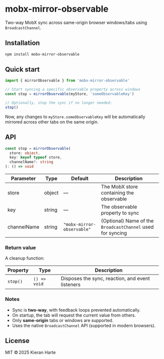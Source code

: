 # mobx-mirror-observable

Two-way MobX sync across same-origin browser windows/tabs using `BroadcastChannel`.

## Installation

```bash
npm install mobx-mirror-observable
```

## Quick start

```ts
import { mirrorObservable } from 'mobx-mirror-observable'

// Start syncing a specific observable property across windows
const stop = mirrorObservable(myStore, 'someObservableKey')

// Optionally, stop the sync if no longer needed:
stop()
```

Now, any changes to `myStore.someObservableKey` will be automatically mirrored across other tabs on the same origin.

## API

```ts
const stop = mirrorObservable(
  store: object,
  key: keyof typeof store,
  channelName?: string
): () => void
```

| Parameter   | Type   | Default                    | Description                                                |
| ----------- | ------ | -------------------------- | ---------------------------------------------------------- |
| store       | object | —                          | The MobX store containing the observable                   |
| key         | string | —                          | The observable property to sync                            |
| channelName | string | `"mobx-mirror-observable"` | (Optional) Name of the `BroadcastChannel` used for syncing |

### Return value

A cleanup function:

| Property | Type         | Description                                      |
| -------- | ------------ | ------------------------------------------------ |
| `stop()` | `() => void` | Disposes the sync, reaction, and event listeners |

### Notes

- Sync is **two-way**, with feedback loops prevented automatically.
- On startup, the tab will request the current value from others.
- Only **same-origin** tabs or windows are supported.
- Uses the native `BroadcastChannel` API (supported in modern browsers).

## License

MIT © 2025 Kieran Harte
